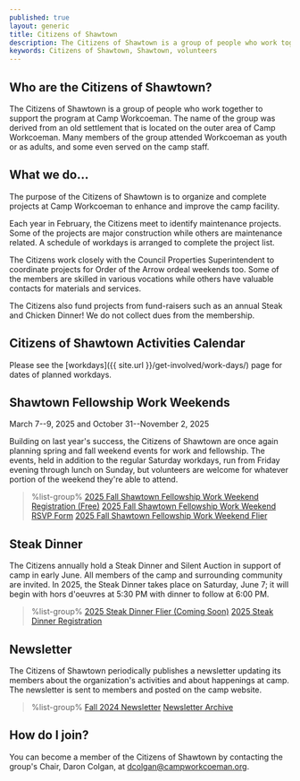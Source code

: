 ```yaml
---
published: true
layout: generic
title: Citizens of Shawtown
description: The Citizens of Shawtown is a group of people who work together to support the program at Camp Workcoeman. Many members of the group attended Workcoeman as youth or as adults, and some even served on the camp staff.
keywords: Citizens of Shawtown, Shawtown, volunteers
---
```


## Who are the Citizens of Shawtown?

The Citizens of Shawtown is a group of people who work together to support the
program at Camp Workcoeman. The name of the group was derived from an old
settlement that is located on the outer area of Camp Workcoeman. Many members
of the group attended Workcoeman as youth or as adults, and some even served on
the camp staff.

## What we do...

The purpose of the Citizens of Shawtown is to organize and complete projects at
Camp Workcoeman to enhance and improve the camp facility.

Each year in February, the Citizens meet to identify maintenance projects. Some
of the projects are major construction while others are maintenance related. A
schedule of workdays is arranged to complete the project list.

The Citizens work closely with the Council Properties Superintendent to coordinate projects for Order
of the Arrow ordeal weekends too. Some of the members are skilled in various
vocations while others have valuable contacts for materials and services.

The Citizens also fund projects from fund-raisers such as an annual Steak and
Chicken Dinner! We do not collect dues from the membership.

## Citizens of Shawtown Activities Calendar

Please see the [workdays]({{ site.url }}/get-involved/work-days/) page for dates of planned workdays.

## Shawtown Fellowship Work Weekends

March 7--9, 2025 and October 31--November 2, 2025

Building on last year's success, the Citizens of Shawtown are once again planning spring and fall weekend events for work and fellowship. The events, held in addition to the regular Saturday workdays, run from Friday evening through lunch on Sunday, but volunteers are welcome for whatever portion of the weekend they're able to attend.

> %list-group%
> <a href="https://scoutingevent.com/066-98132/" class="list-group-item">2025 Fall Shawtown Fellowship Work Weekend Registration (Free)</a>
> <a href="https://forms.gle/Zt4QYwztoyq7AXj39" class="list-group-item">2025 Fall Shawtown Fellowship Work Weekend RSVP Form</a>
> <a href="{{ site.url }}/pdf/2025/2025-shawtown-fall-weekend.pdf" class="list-group-item">2025 Fall Shawtown Fellowship Work Weekend Flier</a>

## Steak Dinner

The Citizens annually hold a Steak Dinner and Silent Auction in support of camp in early June. All members of the camp and surrounding community are invited. In 2025, the Steak Dinner takes place on Saturday, June 7; it will begin with hors d'oeuvres at 5:30 PM with dinner to follow at 6:00 PM.

> %list-group%
> <a href="{{ site.url }}/#" class="list-group-item">2025 Steak Dinner Flier (Coming Soon)</a>
> <a href="https://scoutingevent.com/066-88232" class="list-group-item">2025 Steak Dinner Registration</a>

## Newsletter

The Citizens of Shawtown periodically publishes a newsletter updating its members about the organization's activities and about happenings at camp. The newsletter is sent to members and posted on the camp website.

> %list-group%
> <a href="{{ site.url }}/pdf/2024/shawtown-fall-2024.pdf" class="list-group-item">Fall 2024 Newsletter</a>
> <a href="{{ site.url }}/get-involved/citizens-of-shawtown/archive/" class="list-group-item">Newsletter Archive</a>

## How do I join?

You can become a member of the Citizens of Shawtown by contacting the group's
Chair, Daron Colgan, at [dcolgan@campworkcoeman.org](mailto:dcolgan@campworkcoeman.org).
